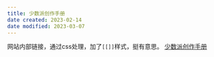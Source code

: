 ```yaml
---
title: 少数派创作手册
date created: 2023-02-14
date modified: 2023-03-07
---
```


网站内部链接，通过css处理，加了`[[]]`样式，挺有意思。
[少数派创作手册](https://manual.sspai.com/)
